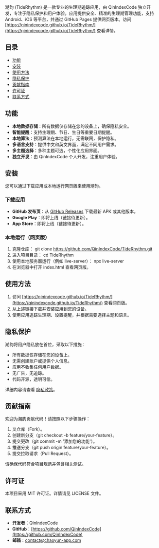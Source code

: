 潮韵 (TideRhythm) 是一款专业的生理期追踪应用，由 QinIndexCode 独立开发，专注于隐私保护和用户体验。应用提供安全、精准的生理期管理功能，支持 Android、iOS 等平台，并通过 GitHub Pages 提供网页版本。访问 [https://qinindexcode.github.io/TideRhythm/](https://qinindexcode.github.io/TideRhythm/) 查看详情。

## 目录

- [功能](#功能)
- [安装](#安装)
- [使用方法](#使用方法)
- [隐私保护](#隐私保护)
- [贡献指南](#贡献指南)
- [许可证](#许可证)
- [联系方式](#联系方式)

## 功能

- **本地数据存储**：所有数据仅存储在您的设备上，确保隐私安全。
- **智能提醒**：支持生理期、节日、生日等重要日期提醒。
- **本地算法**：预测算法在本地运行，无需联网，保护隐私。
- **多语言支持**：提供中文和英文界面，满足不同用户需求。
- **多主题选择**：多种主题可选，个性化应用界面。
- **独立开发**：由 QinIndexCode 个人开发，注重用户体验。

## 安装

您可以通过下载应用或本地运行网页版来使用潮韵。

### 下载应用

- **GitHub 发布页**：从 [GitHub Releases](https://github.com/QinIndexCode/chaoyun/releases) 下载最新 APK 或其他版本。
- **Google Play**：即将上线（链接待更新）。
- **App Store**：即将上线（链接待更新）。

### 本地运行（网页版）

1. 克隆仓库：
    git clone https://github.com/QinIndexCode/TideRhythm.git
2. 进入项目目录：
    cd TideRhythm
3. 使用本地服务器运行（例如 live-server）：
    npx live-server
4. 在浏览器中打开 index.html 查看网页版。

## 使用方法

1. 访问 [https://qinindexcode.github.io/TideRhythm/](https://qinindexcode.github.io/TideRhythm/) 查看网页版。
2. 从上述链接下载并安装应用到您的设备。
3. 使用应用追踪生理期、设置提醒，并根据需要选择主题和语言。

## 隐私保护

潮韵将用户隐私放在首位，采取以下措施：

- 所有数据仅存储在您的设备上。
- 无需创建账户或提供个人信息。
- 应用不收集任何用户数据。
- 无广告，无追踪。
- 代码开源，透明可信。

详细内容请查看 [隐私政策](https://qinindexcode.github.io/TideRhythm/privacy.html)。

## 贡献指南

欢迎为潮韵贡献代码！请按照以下步骤操作：

1. 叉仓库（Fork）。
2. 创建新分支（git checkout -b feature/your-feature）。
3. 提交更改（git commit -m '添加您的功能'）。
4. 推送分支（git push origin feature/your-feature）。
5. 提交拉取请求（Pull Request）。

请确保代码符合项目规范并包含相关测试。

## 许可证

本项目采用 MIT 许可证。详情请见 LICENSE 文件。

## 联系方式

- **开发者**：QinIndexCode
- **GitHub**：[https://github.com/QinIndexCode](https://github.com/QinIndexCode)
- **邮箱**：[contact@chaoyun-app.com](mailto:contact@chaoyun-app.com)</pre>
